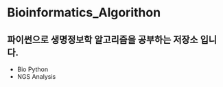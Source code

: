 # Bioinformatics_Algorithon

## 파이썬으로 생명정보학 알고리즘을 공부하는 저장소 입니다.   
  
 - Bio Python 
 - NGS Analysis  
